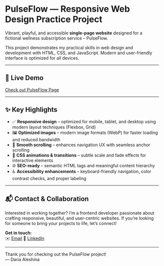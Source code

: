 # PulseFlow — Responsive Web Design Practice Project

Vibrant, playful, and accessible **single-page website** designed for a fictional wellness subscription service – PulseFlow.

This project demonstrates my practical skills in web design and development with HTML, CSS, and JavaScript. Modern and user-friendly interface is optimized for all devices.

---

## 🚀 Live Demo

[Check out PulseFlow Page](https://pulseflow-by-daria-aleshina.netlify.app/)

---

## ✨ Key Highlights

- ✅ **Responsive design** – optimized for mobile, tablet, and desktop using modern layout techniques (Flexbox, Grid)
- 🖼️ **Optimized images** – modern image formats (WebP) for faster loading and reduced bandwidth
- 💨 **Smooth scrolling** – enhances navigation UX with seamless anchor scrolling
- 🎨 **CSS animations & transitions** – subtle scale and fade effects for interactive elements
- 🌐 **SEO-ready** – semantic HTML tags and meaningful content hierarchy
- ♿ **Accessibility enhancements** – keyboard-friendly navigation, color contrast checks, and proper labeling

---

## 📬 Contact & Collaboration

Interested in working together? I’m a frontend developer passionate about crafting responsive, beautiful, and user-centric websites. If you’re looking for someone to bring your projects to life, let’s connect!

**Get in touch:**  
✉️ [Email](mailto:ddaleshina@gmail.com?subject=Hire%20the%20Developer%20Behind%20GreenScape&body=Hi,%20Daria%0A%0AI%20came%20across%20your%20PulseFlow%20portfolio%20project%20and%20I'm%20interested%20in%20working%20with%20you.%0A%0ALet's%20connect!%0A%0AThanks%2C)
🔗 [LinkedIn](https://www.linkedin.com/in/ddaleshina)

---

Thank you for checking out the PulseFlow project!  
— Daria Aleshina

